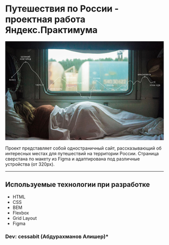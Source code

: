 # **Путешествия по России - проектная работа Яндекс.Практимума**
![](images/lead-polka-min.jpg)


Проект представляет собой одностраничный сайт, рассказывающий об интересных местах для путешествий на территории России. Страница сверстана по макету из Figma и адаптирована под различные устройства (от 320px).
___

## Используемые технологии при разработке
* HTML
* CSS
* BEM
* Flexbox
* Grid Layout
* Figma

### **Dev: cessabit (Абдурахманов Алишер)***



